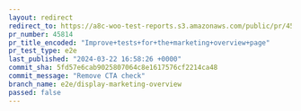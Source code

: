 ```yaml
---
layout: redirect
redirect_to: https://a8c-woo-test-reports.s3.amazonaws.com/public/pr/45814/e2e/index.html
pr_number: 45814
pr_title_encoded: "Improve+tests+for+the+marketing+overview+page"
pr_test_type: e2e
last_published: "2024-03-22 16:58:26 +0000"
commit_sha: 5fd57e6cab9025807064c8e1617576cf2214ca48
commit_message: "Remove CTA check"
branch_name: e2e/display-marketing-overview
passed: false
---
```

